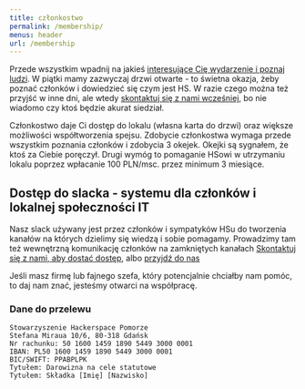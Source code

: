 ```yaml
---
title: członkostwo
permalink: /membership/
menus: header
url: /membership
---
```


Przede wszystkim wpadnij na jakieś [interesujące Cię wydarzenie i poznaj ludzi](/calendar). W piątki mamy zazwyczaj drzwi otwarte - to świetna okazja, żeby poznać członków i dowiedzieć się czym jest HS. W razie czego można też przyjść w inne dni, ale wtedy [skontaktuj się z nami wcześniej](/contact), bo nie wiadomo czy ktoś będzie akurat siedział.

Członkostwo daje Ci dostęp do lokalu (własna karta do drzwi) oraz większe możliwości współtworzenia spejsu. Zdobycie członkostwa wymaga przede wszystkim poznania członków i zdobycia 3 okejek. Okejki są sygnałem, że ktoś za Ciebie poręczył. Drugi wymóg to pomaganie HSowi w utrzymaniu lokalu poprzez wpłacanie 100 PLN/msc. przez minimum 3 miesiące.

## Dostęp do slacka - systemu dla członków i lokalnej społeczności IT
Nasz slack używany jest przez członków i sympatyków HSu do tworzenia kanałów na których dzielimy się wiedzą i sobie pomagamy. Prowadzimy tam też wewnętrzną komunikację członków na zamkniętych kanałach
[Skontaktuj się z nami, aby dostać dostęp](/contact), albo [przyjdź do nas](/calendar)

Jeśli masz firmę lub fajnego szefa, który potencjalnie chciałby nam pomóc, to daj nam znać, jesteśmy otwarci na współpracę.

### Dane do przelewu

```
Stowarzyszenie Hackerspace Pomorze
Stefana Miraua 10/6, 80-318 Gdańsk
Nr rachunku: 50 1600 1459 1890 5449 3000 0001
IBAN: PL50 1600 1459 1890 5449 3000 0001
BIC/SWIFT: PPABPLPK
Tytułem: Darowizna na cele statutowe
Tytułem: Składka [Imię] [Nazwisko]
```
